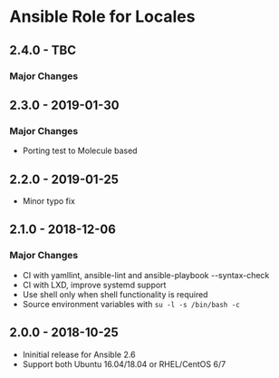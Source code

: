 # Ansible Role for Locales

## 2.4.0 - TBC

### Major Changes

## 2.3.0 - 2019-01-30

### Major Changes

  - Porting test to Molecule based

## 2.2.0 - 2019-01-25

  - Minor typo fix

## 2.1.0 - 2018-12-06

### Major Changes

  - CI with yamllint, ansible-lint and ansible-playbook --syntax-check
  - CI with LXD, improve systemd support
  - Use shell only when shell functionality is required
  - Source environment variables with `su -l -s /bin/bash -c`

## 2.0.0 - 2018-10-25

  - Ininitial release for Ansible 2.6
  - Support both Ubuntu 16.04/18.04 or RHEL/CentOS 6/7
